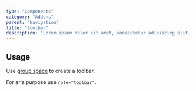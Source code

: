 ```yaml
---
type: "Components"
category: "Addons"
parent: "Navigation"
title: "toolbar"
description: "Lorem ipsum dolor sit amet, consectetur adipiscing elit. Nunc tempus laoreet leo sit amet iaculis."
---
```


## Usage

Use [group space](/components/core/group/content#space) to create a toolbar.

For aria purpose use `role="toolbar"`.

<demo>
  <demovanilla src="vanilla/components/addons/toolbar">
  </demovanilla>
</demo>
